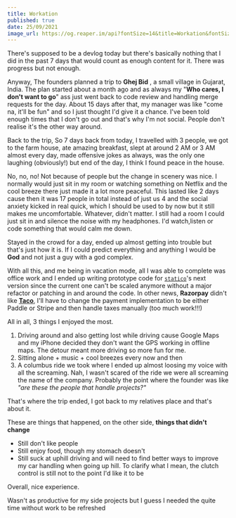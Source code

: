 ```yaml
---
title: Workation
published: true
date: 25/09/2021
image_url: https://og.reaper.im/api?fontSize=14&title=Workation&fontSizeTwo=8&color=%23000&backgroundImageURL=https%3A%2F%2Freaper.im%2Fassets%2Fog-post-background.png
---
```


There's supposed to be a devlog today but there's basically nothing that I did in the past 7 days that would count as enough content for it. There was progress but not enough.

Anyway,
The founders planned a trip to **Ghej Bid** , a small village in Gujarat, India. The plan started about a month ago and as always my "**Who cares, I don't want to go**" ass just went back to code review and handling merge requests for the day. About 15 days after that, my manager was like "come na, it'll be fun" and so I just thought I'd give it a chance. I've been told enough times that I don't go out and that's why I'm not social. People don't realise it's the other way around.

Back to the trip,
So 7 days back from today, I travelled with 3 people, we got to the farm house, ate amazing breakfast, slept at around 2 AM or 3 AM almost every day, made offensive jokes as always, was the only one laughing (obviously!) but end of the day, I think I found peace in the house.

No, no, no! Not because of people but the change in scenery was nice. I normally would just sit in my room or watching something on Netflix and the cool breeze there just made it a lot more peaceful. This lasted like 2 days cause then it was 17 people in total instead of just us 4 and the social anxiety kicked in real quick, which I should be used to by now but it still makes me uncomfortable. Whatever, didn't matter. I still had a room I could just sit in and silence the noise with my headphones. I'd watch,listen or code something that would calm me down.

Stayed in the crowd for a day, ended up almost getting into trouble but that's just how it is. If I could predict everything and anything I would be **God** and not just a guy with a god complex.

With all this, and me being in vacation mode, all I was able to complete was office work and I ended up writing prototype code for [`statico`](https://github.com/barelyhuman)'s next version since the current one can't be scaled anymore without a major refactor or patching in and around the code. In other news, **Razorpay** didn't like [**Taco**](https://tacotasks.co), I'll have to change the payment implementation to be either Paddle or Stripe and then handle taxes manually (too much work!!!)

All in all, 3 things I enjoyed the most.

1. Driving around and also getting lost while driving cause Google Maps and my iPhone decided they don't want the GPS working in offline maps. The detour meant more driving so more fun for me.
2. Sitting alone + music + cool breezes every now and then
3. A columbus ride we took where I ended up almost loosing my voice with all the screaming. Nah, I wasn't scared of the ride we were all screaming the name of the company. Probably the point where the founder was like _"are these the people that handle projects?"_

That's where the trip ended, I got back to my relatives place and that's about it.

These are things that happened, on the other side, **things that didn't change**

- Still don't like people
- Still enjoy food, though my stomach doesn't
- Still suck at uphill driving and will need to find better ways to improve my car handling when going up hill. To clarify what I mean, the clutch control is still not to the point I'd like it to be

Overall, nice experience.

Wasn't as productive for my side projects but I guess I needed the quite time without work to be refreshed
